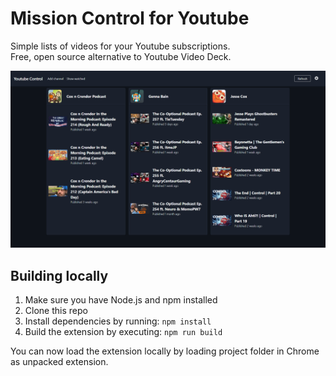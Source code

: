 # Mission Control for Youtube

Simple lists of videos for your Youtube subscriptions.  
Free, open source alternative to Youtube Video Deck.

![Mission Control for Youtube in action](./media/screenshot.png 'Mission Control for Youtube in action')

## Building locally

1. Make sure you have Node.js and npm installed
2. Clone this repo
3. Install dependencies by running: `npm install`
4. Build the extension by executing: `npm run build`

You can now load the extension locally by loading project folder in Chrome as unpacked extension.
